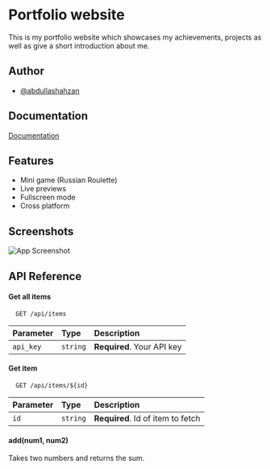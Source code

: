 
# Portfolio website

This is my portfolio website which showcases my achievements, projects as well as give a short introduction about me.


## Author

- [@abdullashahzan](https://www.github.com/abdullashahzan)


## Documentation

[Documentation](https://linktodocumentation)


## Features

- Mini game (Russian Roulette)
- Live previews
- Fullscreen mode
- Cross platform


## Screenshots

![App Screenshot](https://via.placeholder.com/468x300?text=App+Screenshot+Here)


## API Reference

#### Get all items

```http
  GET /api/items
```

| Parameter | Type     | Description                |
| :-------- | :------- | :------------------------- |
| `api_key` | `string` | **Required**. Your API key |

#### Get item

```http
  GET /api/items/${id}
```

| Parameter | Type     | Description                       |
| :-------- | :------- | :-------------------------------- |
| `id`      | `string` | **Required**. Id of item to fetch |

#### add(num1, num2)

Takes two numbers and returns the sum.

